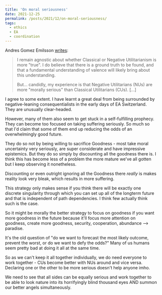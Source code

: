 ```yaml
---
title: 'On moral seriousness'
date: 2021-12-25
permalink: /posts/2021/12/on-moral-seriousness/
tags:
  - ethics
  - EA
  - coordination
---
```


Andres Gomez Emilsson [writes](https://www.facebook.com/algekalipso/posts/4690951234330330):


> I remain agnostic about whether Classical or Negative Utilitarianism is more "true". I do believe that there is a ground truth to be found, and that a fundamental understanding of valence will likely bring about this understanding. 
> 
> But... candidly, my experience is that Negative Utilitarians (NUs) are more "morally serious" than Classical Utilitarians (CUs). [...]

I agree to some extent. I have learnt a great deal from being surrounded by negative-leaning consequentialists in the early days of EA Switzerland. They are unusually clear-headed.

However, many of them also seem to get stuck in a self-fulfilling prophecy. They can become too focused on taking suffering seriously. So much so that I'd claim that some of them end up reducing the odds of an overwhelmingly good future.

They do so not by being willing to sacrifice Goodness - most take moral uncertainty very seriously, are super considerate and have impressive epistemics. But they do so simply by discounting all the goodness there is. I think this has become less of a problem the more mature we've all gotten but I keep observing it nonetheless.

Discounting or even outright ignoring all the Goodness there *really* is makes reality look very bleak, which results in more suffering.

This strategy only makes sense if you think there will be exactly one discrete singularity through which you can set up all of the longterm future and that is independent of path dependencies. I think few actually think such is the case.

So it might be morally the better strategy to focus on goodness if you want more goodness in the future because it'll focus more attention on goodness, create more goodness, security, cooperation, abundance --> paradise.

It's the old question of "do we want to forecast the most likely outcome, prevent the worst, or do we want to defy the odds?" Many of us humans seem pretty bad at doing it all at the same time.

So as we can't keep it all together individually, we do need everyone to work together - CUs become better with NUs around and vice versa. Declaring one or the other to be more serious doesn't help anyone imho.

We need to see that all sides can be equally serious and work together to be able to look nature into its horrifyingly blind thousand eyes AND summon our better angels simultaneously.
